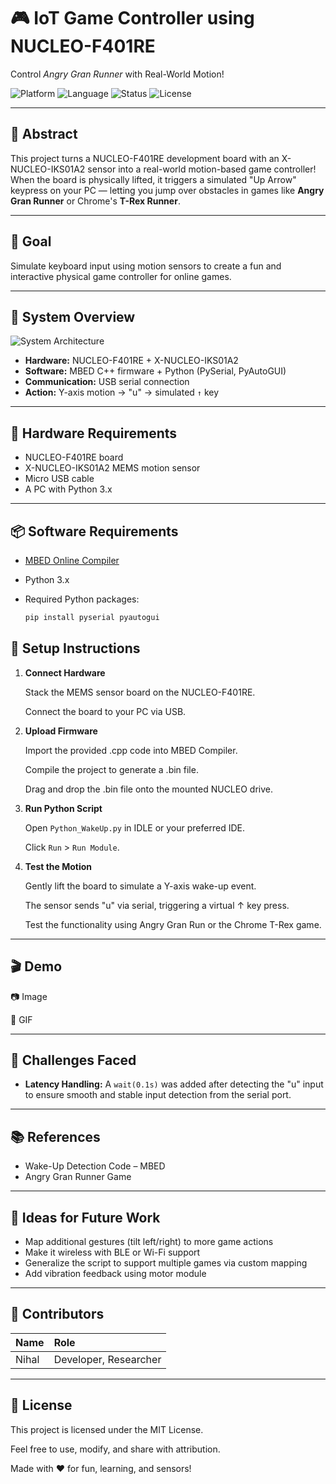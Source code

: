# 🎮 IoT Game Controller using NUCLEO-F401RE

Control *Angry Gran Runner* with Real-World Motion!

![Platform](https://img.shields.io/badge/Platform-NUCLEO--F401RE-blue)
![Language](https://img.shields.io/badge/Language-C++%20%7C%20Python-yellow)
![Status](https://img.shields.io/badge/Status-Prototype-green)
![License](https://img.shields.io/badge/License-MIT-lightgrey)

---

## 🧠 Abstract

This project turns a NUCLEO-F401RE development board with an X-NUCLEO-IKS01A2 sensor into a real-world motion-based game controller! When the board is physically lifted, it triggers a simulated "Up Arrow" keypress on your PC — letting you jump over obstacles in games like **Angry Gran Runner** or Chrome's **T-Rex Runner**.

---

## 🎯 Goal

Simulate keyboard input using motion sensors to create a fun and interactive physical game controller for online games.

---

## 🧩 System Overview

![System Architecture](https://via.placeholder.com/800x400?text=System+Architecture+Diagram+Here)

-   **Hardware:** NUCLEO-F401RE + X-NUCLEO-IKS01A2
-   **Software:** MBED C++ firmware + Python (PySerial, PyAutoGUI)
-   **Communication:** USB serial connection
-   **Action:** Y-axis motion → "u" → simulated `↑` key

---

## 🔧 Hardware Requirements

-   NUCLEO-F401RE board
-   X-NUCLEO-IKS01A2 MEMS motion sensor
-   Micro USB cable
-   A PC with Python 3.x

---

## 📦 Software Requirements

-   [MBED Online Compiler](https://os.mbed.com/)
-   Python 3.x
-   Required Python packages:

    ```bash
    pip install pyserial pyautogui
    ```

## 🚀 Setup Instructions

1.  **Connect Hardware**

    Stack the MEMS sensor board on the NUCLEO-F401RE.

    Connect the board to your PC via USB.

2.  **Upload Firmware**

    Import the provided .cpp code into MBED Compiler.

    Compile the project to generate a .bin file.

    Drag and drop the .bin file onto the mounted NUCLEO drive.

3.  **Run Python Script**

    Open `Python_WakeUp.py` in IDLE or your preferred IDE.

    Click `Run` > `Run Module`.

4.  **Test the Motion**

    Gently lift the board to simulate a Y-axis wake-up event.

    The sensor sends "u" via serial, triggering a virtual ↑ key press.

    Test the functionality using Angry Gran Run or the Chrome T-Rex game.

---

## 🎬 Demo

📷 Image

🎥 GIF

---

## 🧪 Challenges Faced

* **Latency Handling:** A `wait(0.1s)` was added after detecting the "u" input to ensure smooth and stable input detection from the serial port.

---

## 📚 References

* Wake-Up Detection Code – MBED
* Angry Gran Runner Game

---

## 🧠 Ideas for Future Work

* Map additional gestures (tilt left/right) to more game actions
* Make it wireless with BLE or Wi-Fi support
* Generalize the script to support multiple games via custom mapping
* Add vibration feedback using motor module

---

## 🙌 Contributors

| Name  | Role                 |
| :---- | :------------------- |
| Nihal | Developer, Researcher |

---

## 📄 License

This project is licensed under the MIT License.

Feel free to use, modify, and share with attribution.

Made with ❤️ for fun, learning, and sensors!
